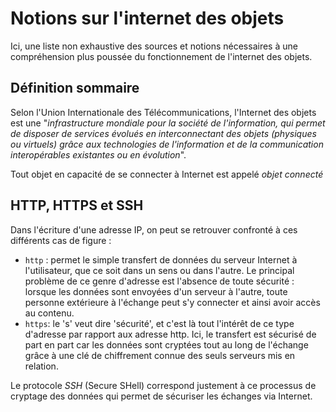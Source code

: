 # Notions sur l'internet des objets 

Ici, une liste non exhaustive des sources et notions nécessaires à une compréhension plus poussée du fonctionnement 
de l'internet des objets.

## Définition sommaire 

Selon l'Union Internationale des Télécommunications, l'Internet des objets est une "*infrastructure mondiale pour la société 
de l'information, qui permet de disposer de services évolués en interconnectant des objets (physiques ou virtuels) grâce 
aux technologies de l'information et de la communication interopérables existantes ou en évolution*". 

Tout objet en capacité de se connecter à Internet est appelé *objet connecté* 

## HTTP, HTTPS et SSH

Dans l'écriture d'une adresse IP, on peut se retrouver confronté à ces différents cas de figure : 
* `http` : permet le simple transfert de données du serveur Internet à l'utilisateur, que ce soit dans un sens ou dans l'autre. Le principal problème de ce genre d'adresse est l'absence de toute sécurité : lorsque les données sont envoyées d'un serveur à l'autre, toute personne extérieure à l'échange peut s'y connecter et ainsi avoir accès au contenu. 
* `https`: le 's' veut dire 'sécurité', et c'est là tout l'intérêt de ce type d'adresse par rapport aux adresse http. Ici, le transfert est sécurisé de part en part car les données sont cryptées tout au long de l'échange grâce à une clé de chiffrement connue des seuls serveurs mis en relation. 

Le protocole *SSH* (Secure SHell) correspond justement à ce processus de cryptage des données qui permet de sécuriser les échanges via Internet. 
